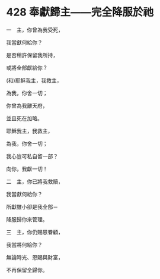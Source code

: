 # 428 奉獻歸主——完全降服於祂　

一　主，你曾為我受死，

我當獻何給你？

是否稍許保留我所持，

或將全部獻給你？

(和)耶穌我主，我救主，

為我，你舍一切；

你曾為我離天府，

並且死在加略。

耶穌我主，我救主，

為我，你舍一切；

我心豈可私自留一部？

向你，我獻一切！

二　主，你已將我救贖，

我當獻何給你？

所獻雖小卻是我全部－

降服歸你來管理。

三　主，你仍賜恩眷顧，

我當將何給你？

無論時光、恩賜與財富，

不再保留全歸你。


